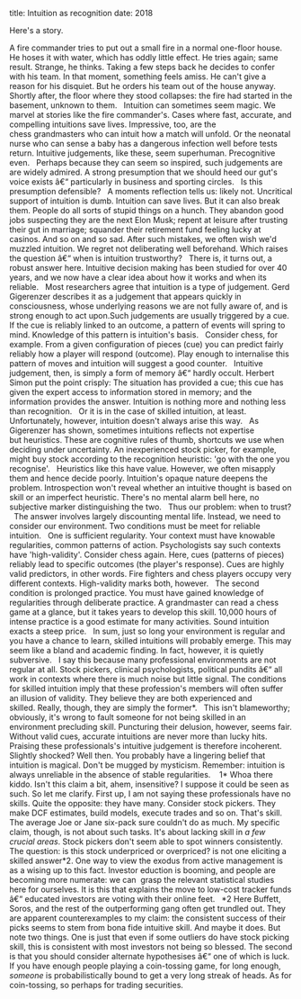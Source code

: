 title: Intuition as recognition
date: 2018


Here's a story.

A fire commander tries to put out a small fire in a normal one-floor house. He hoses it with water, which has oddly little effect. He tries again; same result. Strange, he thinks. Taking a few steps back he decides to confer with his team. In that moment, something feels amiss. He can't give a reason for his disquiet. But he orders his team out of the house anyway. Shortly after, the floor where they stood collapses: the fire had started in the basement, unknown to them.
 
Intuition can sometimes seem magic. We marvel at stories like the fire commander's. Cases where fast, accurate, and compelling intuitions save lives. Impressive, too, are the chess grandmasters who can intuit how a match will unfold. Or the neonatal nurse who can sense a baby has a dangerous infection well before tests return. Intuitive judgements, like these, seem superhuman. Precognitive even.
 
Perhaps because they can seem so inspired, such judgements are are widely admired. A strong presumption that we should heed our gut's voice exists â€“ particularly in business and sporting circles.
 
Is this presumption defensible?
 
A moments reflection tells us: likely not. Uncritical support of intuition is dumb. Intuition can save lives. But it can also break them. People do all sorts of stupid things on a hunch. They abandon good jobs suspecting they are the next Elon Musk; repent at leisure after trusting their gut in marriage; squander their retirement fund feeling lucky at casinos. And so on and so sad. After such mistakes, we often wish we'd muzzled intuition. We regret not deliberating well beforehand. Which raises the question â€“ when is intuition trustworthy?
 
There is, it turns out, a robust answer here. Intuitive decision making has been studied for over 40 years, and we now have a clear idea about how it works and when its reliable.
 
Most researchers agree that intuition is a type of judgement. Gerd Gigerenzer describes it as a judgement that appears quickly in consciousness, whose underlying reasons we are not fully aware of, and is strong enough to act upon.Such judgements are usually triggered by a cue. If the cue is reliably linked to an outcome, a pattern of events will spring to mind. Knowledge of this pattern is intuition's basis.
 
Consider chess, for example. From a given configuration of pieces (cue) you can predict fairly reliably how a player will respond (outcome). Play enough to internalise this pattern of moves and intuition will suggest a good counter.
 
Intuitive judgement, then, is simply a form of memory â€“ hardly occult. Herbert Simon put the point crisply: The situation has provided a cue; this cue has given the expert access to information stored in memory; and the information provides the answer. Intuition is nothing more and nothing less than recognition.
 
Or it is in the case of skilled intuition, at least. Unfortunately, however, intuition doesn't always arise this way.
 
As Gigerenzer has shown, sometimes intuitions reflects not expertise but heuristics. These are cognitive rules of thumb, shortcuts we use when deciding under uncertainty. An inexperienced stock picker, for example, might buy stock according to the recognition heuristic: 'go with the one you recognise'.
 
Heuristics like this have value. However, we often misapply them and hence decide poorly. Intuition's opaque nature deepens the problem. Introspection won't reveal whether an intuitive thought is based on skill or an imperfect heuristic. There's no mental alarm bell here, no subjective marker distinguishing the two.
 
Thus our problem: when to trust?
 
The answer involves largely discounting mental life. Instead, we need to consider our environment. Two conditions must be meet for reliable intuition.
 
One is sufficient regularity. Your context must have knowable regularities, common patterns of action. Psychologists say such contexts have 'high-validity'. Consider chess again. Here, cues (patterns of pieces) reliably lead to specific outcomes (the player's response). Cues are highly valid predictors, in other words. Fire fighters and chess players occupy very different contexts. High-validity marks both, however.
 
The second condition is prolonged practice. You must have gained knowledge of regularities through deliberate practice. A grandmaster can read a chess game at a glance, but it takes years to develop this skill. 10,000 hours of intense practice is a good estimate for many activities. Sound intuition exacts a steep price.
 
In sum, just so long your environment is regular and you have a chance to learn, skilled intuitions will probably emerge. This may seem like a bland and academic finding. In fact, however, it is quietly subversive.
 
I say this because many professional environments are not regular at all. Stock pickers, clinical psychologists, political pundits â€“ all work in contexts where there is much noise but little signal. The conditions for skilled intuition imply that these profession's members will often suffer an illusion of validity. They believe they are both experienced and skilled. Really, though, they are simply the former*.
 
This isn't blameworthy; obviously, it's wrong to fault someone for not being skilled in an environment precluding skill. Puncturing their delusion, however, seems fair. Without valid cues, accurate intuitions are never more than lucky hits. Praising these professionals's intuitive judgement is therefore incoherent.
 
Slightly shocked? Well then. You probably have a lingering belief that intuition is magical. Don't be mugged by mysticism. Remember: intuition is always unreliable in the absence of stable regularities.
 
 1* Whoa there kiddo. Isn't this claim a bit, ahem, insensitive? I suppose it could be seen as such. So let me clarify.
First up, I am not saying these professionals have no skills. Quite the opposite: they have many. Consider stock pickers. They make DCF estimates, build models, execute trades and so on. That's skill. The average Joe or Jane six-pack sure couldn't do as much. My specific claim, though, is not about such tasks. It's about lacking skill in *a few crucial areas*. Stock pickers don't seem able to spot winners consistently. The question: is this stock underpriced or overpriced? is not one eliciting a skilled answer*2. One way to view the exodus from active management is as a wising up to this fact. Investor eduction is booming, and people are becoming more numerate: we can  grasp the relevant statistical studies here for ourselves. It is this that explains the move to low-cost tracker funds â€“ educated investors are voting with their online feet.
 
*2 Here Buffett, Soros, and the rest of the outperforming gang often get trundled out. They are apparent counterexamples to my claim: the consistent success of their picks seems to stem from bona fide intuitive skill. And maybe it does. But note two things. One is just that even if some outliers do have stock picking skill, this is consistent with most investors not being so blessed. The second is that you should consider alternate hypothesises â€“ one of which is luck. If you have enough people playing a coin-tossing game, for long enough, *someone* is probabilistically bound to get a very long streak of heads.
As for coin-tossing, so perhaps for trading securities.  
